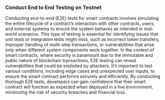 ### Conduct End to End Testing on Testnet

Conducting end-to-end (E2E) tests for smart contracts involves simulating the entire lifecycle of a contract’s interaction with other contracts, users, and external systems to ensure the system behaves as intended in real-world scenarios.
This type of testing is essential for identifying issues that unit tests or integration tests might miss, such as incorrect token transfers, improper handling of multi-step transactions, or vulnerabilities that arise only when different system components work together.
In the context of smart contracts, where security is paramount due to the immutable and public nature of blockchain transactions, E2E testing can reveal vulnerabilities that could be exploited by attackers.
It’s important to test various conditions, including edge cases and unexpected user inputs, to ensure the smart contract performs securely and efficiently.
By conducting thorough E2E tests, developers can gain confidence that their smart contract will function as expected when deployed in a live environment, minimizing the risk of security breaches and financial loss.